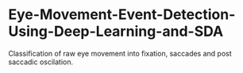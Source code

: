 # Eye-Movement-Event-Detection-Using-Deep-Learning-and-SDA
Classification of raw eye movement into fixation, saccades and post saccadic oscilation.
